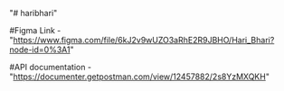 "# haribhari" 

#Figma Link - "https://www.figma.com/file/6kJ2v9wUZO3aRhE2R9JBHO/Hari_Bhari?node-id=0%3A1"

#API documentation - "https://documenter.getpostman.com/view/12457882/2s8YzMXQKH"
